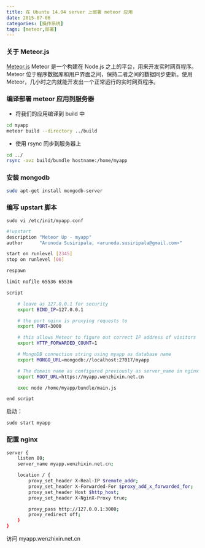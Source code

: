 ```yaml
---
title: 在 Ubuntu 14.04 server 上部署 meteor 应用
date: 2015-07-06
categories: [操作系统]
tags: [meteor,部署]
---
```


### 关于 Meteor.js

[Meteor.js](http://meteor.com/) Meteor 是一个构建在 Node.js 之上的平台，用来开发实时网页程序。Meteor 位于程序数据库和用户界面之间，保持二者之间的数据同步更新。使用 Meteor，几小时之内就能开发出一个正常运行的实时网页程序。

### 编译部署 meteor 应用到服务器

* 将我们的应用编译到 build 中
```bash
cd myapp
meteor build --directory ../build
```

* 使用 rsync 同步到服务器上
```bash
cd ../
rsync -avz build/bundle hostname:/home/myapp
```

### 安装 mongodb

```bash
sudo apt-get install mongodb-server
```

### 编写 upstart 脚本

```
sudo vi /etc/init/myapp.conf
```

```bash
#!upstart
description "Meteor Up - myapp"
author      "Arunoda Susiripala, <arunoda.susiripala@gmail.com>"

start on runlevel [2345]
stop on runlevel [06]

respawn

limit nofile 65536 65536

script

    # leave as 127.0.0.1 for security
    export BIND_IP=127.0.0.1

    # the port nginx is proxying requests to
    export PORT=3000

    # this allows Meteor to figure out correct IP address of visitors
    export HTTP_FORWARDED_COUNT=1

    # MongoDB connection string using myapp as database name
    export MONGO_URL=mongodb://localhost:27017/myapp

    # The domain name as configured previously as server_name in nginx
    export ROOT_URL=https://myapp.wenzhixin.net.cn

    exec node /home/myapp/bundle/main.js

end script
```

启动：
```
sudo start myapp
```

### 配置 nginx

```bash
server {
    listen 80;
    server_name myapp.wenzhixin.net.cn;

    location / {
        proxy_set_header X-Real-IP $remote_addr;
        proxy_set_header X-Forwarded-For $proxy_add_x_forwarded_for;
        proxy_set_header Host $http_host;
        proxy_set_header X-NginX-Proxy true;

        proxy_pass http://127.0.0.1:3000;
        proxy_redirect off;
    }
}
```

访问 myapp.wenzhixin.net.cn
